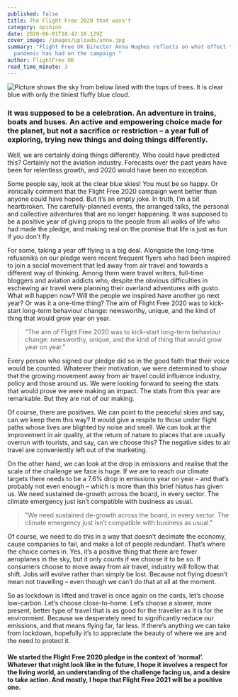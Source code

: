 ```yaml
---
published: false
title: The Flight Free 2020 that wasn't
category: opinion
date: 2020-06-01T18:42:18.129Z
cover_image: /images/uploads/anna.jpg
summary: "Flight Free UK Director Anna Hughes reflects on what effect the global
  pandemic has had on the campaign "
author: FlightFree UK
read_time_minute: 3
---
```

![Picture shows the sky from below lined with the tops of trees. It is clear blue with only the tiniest fluffy blue cloud.](/images/uploads/clear_skies.jpg "Skies empty of aeroplanes and contrails")

### It was supposed to be a celebration. An adventure in trains, boats and buses. An active and empowering choice made for the planet, but not a sacrifice or restriction – a year full of exploring, trying new things and doing things differently.

Well, we are certainly doing things differently. Who could have predicted this? Certainly not the aviation industry. Forecasts over the past years have been for relentless growth, and 2020 would have been no exception.

Some people say, look at the clear blue skies! You must be so happy. Or ironically comment that the Flight Free 2020 campaign went better than anyone could have hoped. But it’s an empty joke. In truth, I’m a bit heartbroken. The carefully-planned events, the arranged talks, the personal and collective adventures that are no longer happening. It was supposed to be a positive year of giving props to the people from all walks of life who had made the pledge, and making real on the promise that life is just as fun if you don't fly.

For some, taking a year off flying is a big deal. Alongside the long-time refuseniks on our pledge were recent frequent flyers who had been inspired to join a social movement that led away from air travel and towards a different way of thinking. Among them were travel writers, full-time bloggers and aviation addicts who, despite the obvious difficulties in eschewing air travel were planning their overland adventures with gusto. What will happen now? Will the people we inspired have another go next year? Or was it a one-time thing? The aim of Flight Free 2020 was to kick-start long-term behaviour change: newsworthy, unique, and the kind of thing that would grow year on year.

> "The aim of Flight Free 2020 was to kick-start long-term behaviour change: newsworthy, unique, and the kind of thing that would grow year on year."

Every person who signed our pledge did so in the good faith that their voice would be counted. Whatever their motivation, we were determined to show that the growing movement away from air travel could influence industry, policy and those around us. We were looking forward to seeing the stats that would prove we were making an impact. The stats from this year are remarkable. But they are not of our making.

Of course, there are positives. We can point to the peaceful skies and say, can we keep them this way? It would give a respite to those under flight paths whose lives are blighted by noise and smell. We can look at the improvement in air quality, at the return of nature to places that are usually overrun with tourists, and say, can we choose this? The negative sides to air travel are conveniently left out of the marketing.

On the other hand, we can look at the drop in emissions and realise that the scale of the challenge we face is huge. If we are to reach our climate targets there needs to be a 7.6% drop in emissions year on year – and that’s probably not even enough – which is more than this brief hiatus has given us. We need sustained de-growth across the board, in every sector. The climate emergency just isn’t compatible with business as usual.

> "We need sustained de-growth across the board, in every sector. The climate emergency just isn’t compatible with business as usual."

Of course, we need to do this in a way that doesn’t decimate the economy, cause companies to fail, and make a lot of people redundant. That’s where the choice comes in. Yes, it’s a positive thing that there are fewer aeroplanes in the sky, but it only counts if we choose it to be so. If consumers choose to move away from air travel, industry will follow that shift. Jobs will evolve rather than simply be lost. Because not flying doesn’t mean not travelling – even though we can’t do that at all at the moment.

So as lockdown is lifted and travel is once again on the cards, let’s choose low-carbon. Let’s choose close-to-home. Let’s choose a slower, more present, better type of travel that is as good for the traveller as it is for the environment. Because we desperately need to significantly reduce our emissions, and that means flying far, far less. If there’s anything we can take from lockdown, hopefully it’s to appreciate the beauty of where we are and the need to protect it.

#### We started the Flight Free 2020 pledge in the context of ‘normal’. Whatever that might look like in the future, I hope it involves a respect for the living world, an understanding of the challenge facing us, and a desire to take action. And mostly, I hope that Flight Free 2021 will be a positive one.
